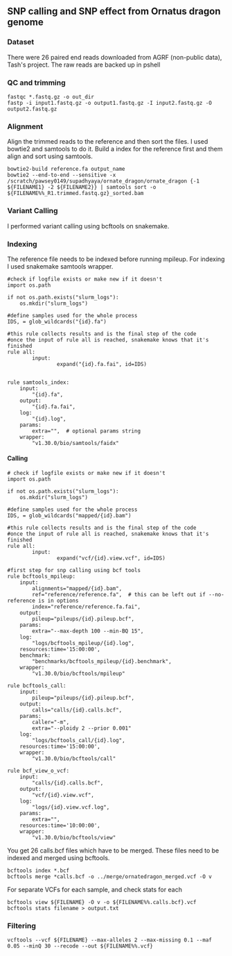 ## SNP calling and SNP effect from Ornatus dragon genome
### Dataset
There were 26 paired end reads downloaded from AGRF (non-public data), Tash's project. The raw reads are backed up in pshell
### QC and trimming
```
fastqc *.fastq.gz -o out_dir 
fastp -i input1.fastq.gz -o output1.fastq.gz -I input2.fastq.gz -O output2.fastq.gz
```
### Alignment
Align the trimmed reads to the reference and then sort the files. I used bowtie2 and samtools to do it. Build a index for the reference first and them align and sort using samtools. 
```
bowtie2-build reference.fa output_name 
bowtie2 --end-to-end --sensitive -x /scratch/pawsey0149/supadhyaya/ornate_dragon/ornate_dragon {-1 ${FILENAME1} -2 ${FILENAME2}} | samtools sort -o ${FILENAME%%_R1.trimmed.fastq.gz}_sorted.bam
```
### Variant Calling
I performed variant calling using bcftools on snakemake.
### Indexing
The reference file needs to be indexed before running mpileup. For indexing I used snakemake samtools wrapper.
```
#check if logfile exists or make new if it doesn't
import os.path

if not os.path.exists("slurm_logs"):
    os.mkdir("slurm_logs")

#define samples used for the whole process
IDS, = glob_wildcards("{id}.fa")

#this rule collects results and is the final step of the code
#once the input of rule all is reached, snakemake knows that it's finished
rule all:
        input:
                expand("{id}.fa.fai", id=IDS)

                                                                                                                                                                                                        
rule samtools_index:
    input:
        "{id}.fa",
    output:
        "{id}.fa.fai",
    log:
        "{id}.log",
    params:
        extra="",  # optional params string
    wrapper:
        "v1.30.0/bio/samtools/faidx" 
```
#### Calling
```
# check if logfile exists or make new if it doesn't
import os.path

if not os.path.exists("slurm_logs"):
    os.mkdir("slurm_logs")

#define samples used for the whole process
IDS, = glob_wildcards("mapped/{id}.bam")

#this rule collects results and is the final step of the code
#once the input of rule all is reached, snakemake knows that it's finished
rule all:
        input:
                expand("vcf/{id}.view.vcf", id=IDS)

#first step for snp calling using bcf tools
rule bcftools_mpileup:
    input:
        alignments="mapped/{id}.bam",
        ref="reference/reference.fa",  # this can be left out if --no-reference is in options
        index="reference/reference.fa.fai",
    output:
        pileup="pileups/{id}.pileup.bcf",
    params:
        extra="--max-depth 100 --min-BQ 15",
    log:
        "logs/bcftools_mpileup/{id}.log",
    resources:time='15:00:00',
    benchmark:
        "benchmarks/bcftools_mpileup/{id}.benchmark",
    wrapper:
        "v1.30.0/bio/bcftools/mpileup"

rule bcftools_call:
    input:
        pileup="pileups/{id}.pileup.bcf",
    output:
        calls="calls/{id}.calls.bcf",
    params:
        caller="-m",
        extra="--ploidy 2 --prior 0.001"
    log:
        "logs/bcftools_call/{id}.log",
    resources:time='15:00:00',
    wrapper:
        "v1.30.0/bio/bcftools/call"

rule bcf_view_o_vcf:
    input:
        "calls/{id}.calls.bcf",
    output:
        "vcf/{id}.view.vcf",
    log:
        "logs/{id}.view.vcf.log",
    params:
        extra="",
    resources:time='10:00:00',
    wrapper:
        "v1.30.0/bio/bcftools/view"
```

You get 26 calls.bcf files which have to be merged. These files need to be indexed and merged using bcftools. 
```
bcftools index *.bcf
bcftools merge *calls.bcf -o ../merge/ornatedragon_merged.vcf -O v
```
For separate VCFs for each sample, and check stats for each
```
bcftools view ${FILENAME} -O v -o ${FILENAME%%.calls.bcf}.vcf
bcftools stats filename > output.txt
```

### Filtering
``` vcftools --vcf ${FILENAME} --max-alleles 2 --max-missing 0.1 --maf 0.05 --minQ 30 --recode --out ${FILENAME%%.vcf} ```



